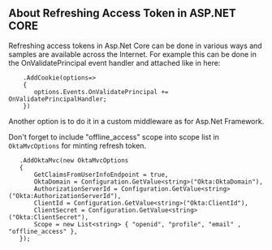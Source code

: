

## About Refreshing Access Token in ASP.NET CORE

Refreshing access tokens in Asp.Net Core can be done in various ways and samples are available across the Internet. For example this can be done in the OnValidatePrincipal event handler and attached like in here:

```
    .AddCookie(options=>
    {
       options.Events.OnValidatePrincipal += OnValidatePrincipalHandler;
    })
```

Another option is to do it in a custom middleware as for Asp.Net Framework.

Don't forget to include "offline_access" scope into scope list in `OktaMvcOptions` for minting refresh token.

```
   .AddOktaMvc(new OktaMvcOptions
   {
       GetClaimsFromUserInfoEndpoint = true,
       OktaDomain = Configuration.GetValue<string>("Okta:OktaDomain"),
       AuthorizationServerId = Configuration.GetValue<string>("Okta:AuthorizationServerId"),
       ClientId = Configuration.GetValue<string>("Okta:ClientId"),
       ClientSecret = Configuration.GetValue<string>("Okta:ClientSecret"),
       Scope = new List<string> { "openid", "profile", "email" , "offline_access" },
   });

```
